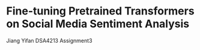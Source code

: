 # Fine-tuning Pretrained Transformers on Social Media Sentiment Analysis
Jiang Yifan DSA4213 Assignment3

